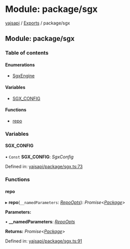 # Module: package/sgx

[yajsapi](../yajsapi.md) / [Exports](./) / package/sgx

## Module: package/sgx

### Table of contents

#### Enumerations

* [SgxEngine](../enumeration/package_sgx.sgxengine.md)

#### Variables

* [SGX\_CONFIG](package_sgx.md#sgx_config)

#### Functions

* [repo](package_sgx.md#repo)

### Variables

#### SGX\_CONFIG

• `Const` **SGX\_CONFIG**: _SgxConfig_

Defined in: [yajsapi/package/sgx.ts:73](https://github.com/golemfactory/yajsapi/blob/289a25a/yajsapi/package/sgx.ts#L73)

### Functions

#### repo

▸ **repo**\(`__namedParameters`: [_RepoOpts_](package.md#repoopts)\): _Promise_&lt;[_Package_](../classes/package.package-1.md)&gt;

**Parameters:**

• **\_\_namedParameters**: [_RepoOpts_](package.md#repoopts)

**Returns:** _Promise_&lt;[_Package_](../classes/package.package-1.md)&gt;

Defined in: [yajsapi/package/sgx.ts:91](https://github.com/golemfactory/yajsapi/blob/289a25a/yajsapi/package/sgx.ts#L91)

